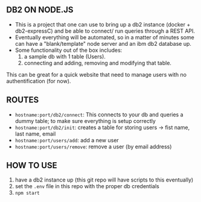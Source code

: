 ## DB2 ON NODE.JS ##

- This is a project that one can use to bring up a db2 instance (docker + db2-expressC) and be able to connect/ run queries through a REST API.
- Eventually everything will be automated, so in a matter of minutes some can have a "blank/template" node server and an ibm db2 database up.
- Some functionality out of the box includes: 
  1. a sample db with 1 table (Users).
  2. connecting and adding, removing and modifying that table.
  
This can be great for a quick website that need to manage users with no authentification (for now).


## ROUTES ##

- `hostname:port/db2/connect`: This connects to your db and queries a dummy table; to make sure everything is setup correctly
- `hostname:port/db2/init`: creates a table for storing users -> fist name, last name, email
- `hostname:port/users/add`: add a new user
- `hostname:port/users/remove`: remove a user (by email address)

## HOW TO USE ##

1. have a db2 instance up (this git repo will have scripts to this eventually)
2. set the `.env` file in this repo with the proper db credentials
3. `npm start`
